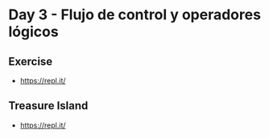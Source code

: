 # Day 3 - Flujo de control y operadores lógicos

## Exercise

- https://repl.it/

## Treasure Island

<!-- gif del codigo -->

- https://repl.it/
